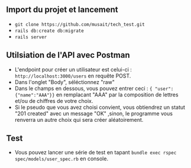 ## Import du projet et lancement 
 
- ``` git clone https://github.com/musait/tech_test.git ```
- ``` rails db:create db:migrate ```
- ``` rails server ``` 

## Utilsiation de l'API avec Postman

- L'endpoint pour créer un utilisateur est celui-ci : ``` http://localhost:3000/users ``` en requête POST.
- Dans l'onglet "Body", séléctionnez "raw"
- Dans le champs en dessous, vous pouvez entrer ceci : ``` { "user": {"name":"AAA"}} ``` en remplacant "AAA" par la composition de lettres et/ou de chiffres de votre choix.
- Si le pseudo que vous avez choisi convient, vous obtiendrez un statut "201 created" avec un message "OK" ,sinon, le programme vous renverra un autre choix qui sera créer aléatoirement. 


## Test

- Vous pouvez lancer une série de test en tapant ```bundle exec rspec spec/models/user_spec.rb``` en console.
